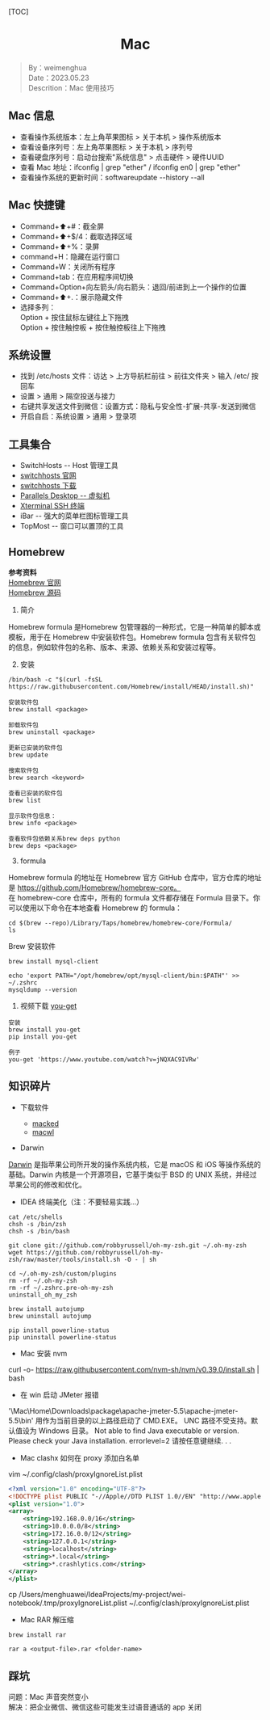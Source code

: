 [TOC]

<h1 align="center">Mac</h1>

> By：weimenghua  
> Date：2023.05.23  
> Descrition：Mac 使用技巧 



## Mac 信息

- 查看操作系统版本：左上角苹果图标 > 关于本机 > 操作系统版本
- 查看设备序列号：左上角苹果图标 > 关于本机 > 序列号
- 查看硬盘序列号：启动台搜索"系统信息" > 点击硬件 > 硬件UUID
- 查看 Mac 地址：ifconfig | grep "ether"  / ifconfig en0 | grep "ether"
- 查看操作系统的更新时间：softwareupdate --history --all



## Mac 快捷键

- Command+⬆️+#：截全屏
- Command+⬆️+$/4：截取选择区域
- Command+⬆️+%：录屏
- command+H：隐藏在运行窗口
- Command+W：关闭所有程序
- Command+tab：在应用程序间切换
- Command+Option+向左箭头/向右箭头：退回/前进到上一个操作的位置
- Command+⬆+.：展示隐藏文件
- 选择多列：  
  Option + 按住鼠标左键往上下拖拽  
  Option + 按住触控板 + 按住触控板往上下拖拽 



## 系统设置

- 找到 /etc/hosts 文件：访达 > 上方导航栏前往 > 前往文件夹 > 输入 /etc/ 按回车
- 设置 > 通用 > 隔空投送与接力
- 右键共享发送文件到微信：设置方式：隐私与安全性-扩展-共享-发送到微信
- 开启自启：系统设置 > 通用 > 登录项



## 工具集合

- SwitchHosts -- Host 管理工具
- [switchhosts 官网](https://switchhosts.vercel.app/zh)  
- [switchhosts 下载](https://github.com/oldj/SwitchHosts/releases)
- [Parallels Desktop  -- 虚拟机](https://www.parallels.com/products/desktop/)
- [Xterminal SSH 终端](https://www.terminal.icu/)
- iBar -- 强大的菜单栏图标管理工具
- TopMost -- 窗口可以置顶的工具



## Homebrew

**参考资料**  
[Homebrew 官网](https://brew.sh/)  
[Homebrew 源码](https://github.com/Homebrew)

1. 简介

Homebrew formula 是Homebrew 包管理器的一种形式，它是一种简单的脚本或模板，用于在 Homebrew 中安装软件包。Homebrew formula 包含有关软件包的信息，例如软件包的名称、版本、来源、依赖关系和安装过程等。

2. 安装

```
/bin/bash -c "$(curl -fsSL https://raw.githubusercontent.com/Homebrew/install/HEAD/install.sh)"
```

```
安装软件包
brew install <package>

卸载软件包
brew uninstall <package>

更新已安装的软件包
brew update

搜索软件包
brew search <keyword>

查看已安装的软件包
brew list

显示软件包信息：
brew info <package>

查看软件包依赖关系brew deps python
brew deps <package>
```

3. formula

Homebrew formula 的地址在 Homebrew 官方 GitHub 仓库中，官方仓库的地址是 https://github.com/Homebrew/homebrew-core。  
在 homebrew-core 仓库中，所有的 formula 文件都存储在 Formula 目录下。你可以使用以下命令在本地查看 Homebrew 的 formula：

```
cd $(brew --repo)/Library/Taps/homebrew/homebrew-core/Formula/
ls
```

Brew 安装软件

```
brew install mysql-client

echo 'export PATH="/opt/homebrew/opt/mysql-client/bin:$PATH"' >> ~/.zshrc
mysqldump --version
```

1. 视频下载 [you-get](https://you-get.org/)

```
安装
brew install you-get
pip install you-get

例子
you-get 'https://www.youtube.com/watch?v=jNQXAC9IVRw'
```



## 知识碎片

- 下载软件
  - [macked](https://macked.app/)
  - [macwl](https://www.macwl.com/)

- Darwin

[Darwin](https://en.wikipedia.org/wiki/Darwin_(operating_system)) 是指苹果公司所开发的操作系统内核，它是 macOS 和 iOS 等操作系统的基础。Darwin 内核是一个开源项目，它基于类似于 BSD 的 UNIX 系统，并经过苹果公司的修改和优化。

- IDEA 终端美化（注：不要轻易实践...）

```
cat /etc/shells
chsh -s /bin/zsh
chsh -s /bin/bash

git clone git://github.com/robbyrussell/oh-my-zsh.git ~/.oh-my-zsh
wget https://github.com/robbyrussell/oh-my-zsh/raw/master/tools/install.sh -O - | sh

cd ~/.oh-my-zsh/custom/plugins
rm -rf ~/.oh-my-zsh
rm -rf ~/.zshrc.pre-oh-my-zsh
uninstall_oh_my_zsh

brew install autojump
brew uninstall autojump

pip install powerline-status
pip uninstall powerline-status
```
- Mac 安装 nvm

curl -o- https://raw.githubusercontent.com/nvm-sh/nvm/v0.39.0/install.sh | bash

- 在 win 启动 JMeter 报错

'\\Mac\Home\Downloads\package\apache-jmeter-5.5\apache-jmeter-5.5\bin'
用作为当前目录的以上路径启动了 CMD.EXE。
UNC 路径不受支持。默认值设为 Windows 目录。
Not able to find Java executable or version. Please check your Java installation.
errorlevel=2
请按任意键继续. . .

- Mac clashx 如何在 proxy 添加白名单

vim ~/.config/clash/proxyIgnoreList.plist 
```xml
<?xml version="1.0" encoding="UTF-8"?>
<!DOCTYPE plist PUBLIC "-//Apple//DTD PLIST 1.0//EN" "http://www.apple.com/DTDs/PropertyList-1.0.dtd">
<plist version="1.0">
<array>
	<string>192.168.0.0/16</string>
	<string>10.0.0.0/8</string>
	<string>172.16.0.0/12</string>
	<string>127.0.0.1</string>
	<string>localhost</string>
	<string>*.local</string>
	<string>*.crashlytics.com</string>
</array>
</plist>
```
cp /Users/menghuawei/IdeaProjects/my-project/wei-notebook/.tmp/proxyIgnoreList.plist ~/.config/clash/proxyIgnoreList.plist

- Mac RAR 解压缩

```
brew install rar

rar a <output-file>.rar <folder-name>
```



## 踩坑

问题：Mac 声音突然变小  
解决：把企业微信、微信这些可能发生过语音通话的 app 关闭